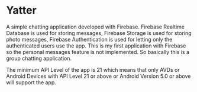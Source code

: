 # Yatter

A simple chatting application developed with Firebase. Firebase Realtime Database is used for storing messages, Firebase Storage is used for storing photo messages, Firebase Authentication is used for letting only the authenticated users use the app. This is my first application with Firebase so the personal messages feature is not implemented. So basically this is a group chatting application.

The minimum API Level of the app is 21 which means that only AVDs or Android Devices with API Level 21 or above or Android Version 5.0 or above will support the app.
